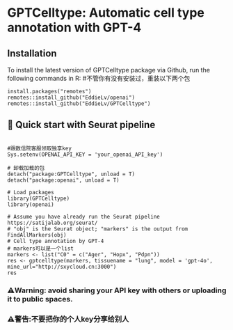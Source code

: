 GPTCelltype: Automatic cell type annotation with GPT-4
====

## Installation 

To install the latest version of GPTCelltype package via Github, run the following commands in R:
#不管你有没有安装过，重装以下两个包
```{r eval = FALSE}
install.packages("remotes")
remotes::install_github("EddieLv/openai")
remotes::install_github("EddieLv/GPTCelltype")
```

##  🚀 Quick start with Seurat pipeline 


```{r eval = FALSE}

#跟数信院客服领取独享key
Sys.setenv(OPENAI_API_KEY = 'your_openai_API_key')

# 卸载加载的包
detach("package:GPTCelltype", unload = T)
detach("package:openai", unload = T)

# Load packages
library(GPTCelltype)
library(openai)

# Assume you have already run the Seurat pipeline https://satijalab.org/seurat/
# "obj" is the Seurat object; "markers" is the output from FindAllMarkers(obj)
# Cell type annotation by GPT-4
# markers可以是一个list
markers <- list("C0" = c("Ager", "Hopx", "Pdpn"))
res <- gptcelltype(markers, tissuename = "lung", model = 'gpt-4o', mine_url="http://sxycloud.cn:3000")
res

```

### ⚠️Warning: avoid sharing your API key with others or uploading it to public spaces.
### ⚠️警告:不要把你的个人key分享给别人
